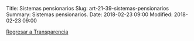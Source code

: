 Title: Sistemas pensionarios
Slug: art-21-39-sistemas-pensionarios
Summary: Sistemas pensionarios.
Date: 2018-02-23 09:00
Modified: 2018-02-23 09:00


[Regresar a Transparencia]({filename}/transparencia/transparencia.md)
